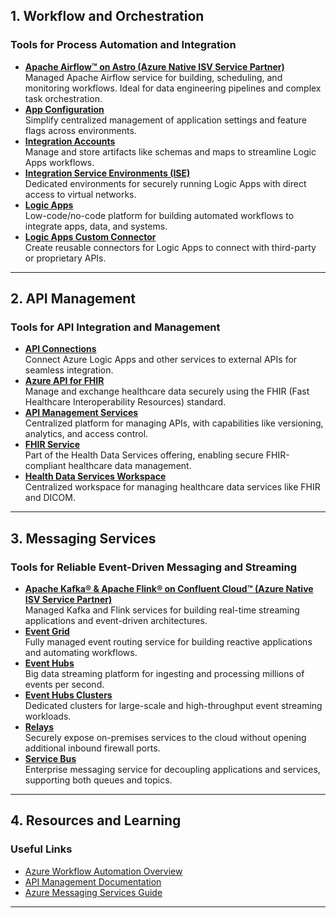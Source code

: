## **1. Workflow and Orchestration**

### **Tools for Process Automation and Integration**

- **[Apache Airflow™ on Astro (Azure Native ISV Service Partner)](https://portal.azure.com/#blade/HubsExtension/BrowseResourceBlade/resourceType/Astronomer.Astro%2Forganizations)**  
    Managed Apache Airflow service for building, scheduling, and monitoring workflows. Ideal for data engineering pipelines and complex task orchestration.
- **[App Configuration](https://portal.azure.com/#blade/HubsExtension/BrowseResourceBlade/resourceType/Microsoft.AppConfiguration%2FconfigurationStores)**  
    Simplify centralized management of application settings and feature flags across environments.
- **[Integration Accounts](https://portal.azure.com/#blade/HubsExtension/BrowseResourceBlade/resourceType/Microsoft.Logic%2FintegrationAccounts)**  
    Manage and store artifacts like schemas and maps to streamline Logic Apps workflows.
- **[Integration Service Environments (ISE)](https://portal.azure.com/#blade/HubsExtension/BrowseResourceBlade/resourceType/Microsoft.Logic%2FintegrationServiceEnvironments)**  
    Dedicated environments for securely running Logic Apps with direct access to virtual networks.
- **[Logic Apps](https://portal.azure.com/#blade/HubsExtension/BrowseResourceBlade/resourceType/Microsoft.Logic%2Fworkflows)**  
    Low-code/no-code platform for building automated workflows to integrate apps, data, and systems.
- **[Logic Apps Custom Connector](https://portal.azure.com/#blade/HubsExtension/BrowseResourceBlade/resourceType/Microsoft.Web%2FcustomApis)**  
    Create reusable connectors for Logic Apps to connect with third-party or proprietary APIs.
    

---

## **2. API Management**

### **Tools for API Integration and Management**

- **[API Connections](https://portal.azure.com/#blade/HubsExtension/BrowseResourceBlade/resourceType/Microsoft.Web%2Fconnections)**  
    Connect Azure Logic Apps and other services to external APIs for seamless integration.
- **[Azure API for FHIR](https://portal.azure.com/#blade/HubsExtension/BrowseResourceBlade/resourceType/Microsoft.HealthcareApis%2Fservices)**  
    Manage and exchange healthcare data securely using the FHIR (Fast Healthcare Interoperability Resources) standard.
- **[API Management Services](https://portal.azure.com/#blade/HubsExtension/BrowseResourceBlade/resourceType/Microsoft.ApiManagement%2Fservice)**  
    Centralized platform for managing APIs, with capabilities like versioning, analytics, and access control.
- **[FHIR Service](https://portal.azure.com/#blade/HubsExtension/BrowseResourceBlade/resourceType/Microsoft.HealthcareApis%2Fworkspaces%2Ffhirservices)**  
    Part of the Health Data Services offering, enabling secure FHIR-compliant healthcare data management.
- **[Health Data Services Workspace](https://portal.azure.com/#blade/HubsExtension/BrowseResourceBlade/resourceType/Microsoft.HealthcareApis%2Fworkspaces)**  
    Centralized workspace for managing healthcare data services like FHIR and DICOM.
    

---

## **3. Messaging Services**

### **Tools for Reliable Event-Driven Messaging and Streaming**

- **[Apache Kafka® & Apache Flink® on Confluent Cloud™ (Azure Native ISV Service Partner)](https://portal.azure.com/#blade/HubsExtension/BrowseResourceBlade/resourceType/Microsoft.Confluent%2Forganizations)**  
    Managed Kafka and Flink services for building real-time streaming applications and event-driven architectures.
- **[Event Grid](https://portal.azure.com/#blade/Microsoft_Azure_EventGrid/EventGridCentralMenuBlade)**  
    Fully managed event routing service for building reactive applications and automating workflows.
- **[Event Hubs](https://portal.azure.com/#blade/HubsExtension/BrowseResourceBlade/resourceType/Microsoft.EventHub%2Fnamespaces)**  
    Big data streaming platform for ingesting and processing millions of events per second.
- **[Event Hubs Clusters](https://portal.azure.com/#blade/HubsExtension/BrowseResourceBlade/resourceType/Microsoft.EventHub%2Fclusters)**  
    Dedicated clusters for large-scale and high-throughput event streaming workloads.
- **[Relays](https://portal.azure.com/#blade/HubsExtension/BrowseResourceBlade/resourceType/Microsoft.Relay%2Fnamespaces)**  
    Securely expose on-premises services to the cloud without opening additional inbound firewall ports.
- **[Service Bus](https://portal.azure.com/#blade/HubsExtension/BrowseResourceBlade/resourceType/Microsoft.ServiceBus%2Fnamespaces)**  
    Enterprise messaging service for decoupling applications and services, supporting both queues and topics.
    

---

## **4. Resources and Learning**

### **Useful Links**

- [Azure Workflow Automation Overview](https://learn.microsoft.com/en-us/azure/logic-apps/)
- [API Management Documentation](https://learn.microsoft.com/en-us/azure/api-management/)
- [Azure Messaging Services Guide](https://learn.microsoft.com/en-us/azure/event-grid/)

---
